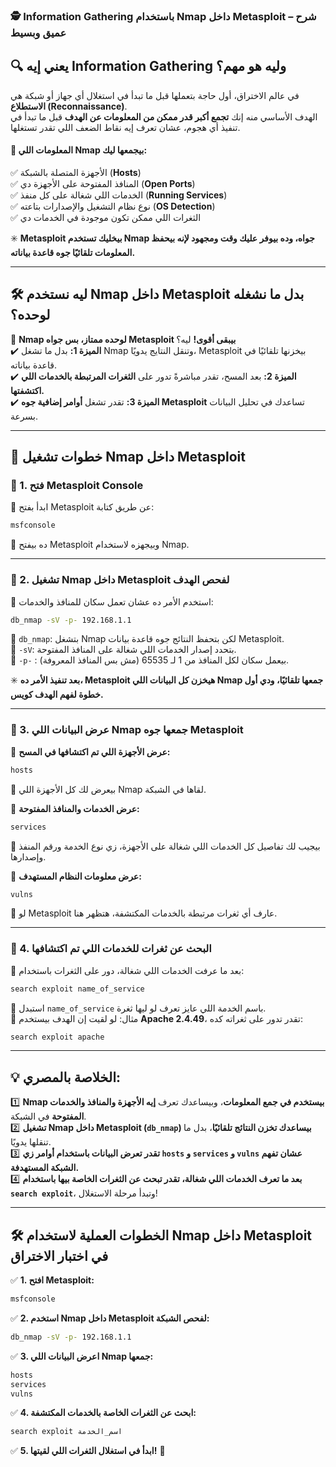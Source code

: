 ### **🕵️ Information Gathering باستخدام Nmap داخل Metasploit – شرح عميق وبسيط**

## **🔍 يعني إيه Information Gathering وليه هو مهم؟**

في عالم الاختراق، أول حاجة بتعملها قبل ما تبدأ في استغلال أي جهاز أو شبكة هي **الاستطلاع (Reconnaissance)**.  
الهدف الأساسي منه إنك **تجمع أكبر قدر ممكن من المعلومات عن الهدف** قبل ما تبدأ في تنفيذ أي هجوم، عشان تعرف إيه نقاط الضعف اللي تقدر تستغلها.

#### **🧐 المعلومات اللي Nmap بيجمعها ليك:**

✅ الأجهزة المتصلة بالشبكة (**Hosts**)  
✅ المنافذ المفتوحة على الأجهزة دي (**Open Ports**)  
✅ الخدمات اللي شغالة على كل منفذ (**Running Services**)  
✅ نوع نظام التشغيل والإصدارات بتاعته (**OS Detection**)  
✅ الثغرات اللي ممكن تكون موجودة في الخدمات دي

✳️ **Metasploit بيخليك تستخدم Nmap جواه، وده بيوفر عليك وقت ومجهود لإنه بيحفظ المعلومات تلقائيًا جوه قاعدة بياناته.**

---

## **🛠️ ليه نستخدم Nmap داخل Metasploit بدل ما نشغله لوحده؟**

📌 **Nmap لوحده ممتاز، بس جواه Metasploit بيبقى أقوى!** ليه؟  
✔️ **الميزة 1:** بدل ما تشغل Nmap وتنقل النتايج يدويًا، Metasploit بيخزنها تلقائيًا في قاعدة بياناته.  
✔️ **الميزة 2:** بعد المسح، تقدر مباشرةً تدور على **الثغرات المرتبطة بالخدمات اللي اكتشفتها.**  
✔️ **الميزة 3:** تقدر تشغل **أوامر إضافية جوه Metasploit** تساعدك في تحليل البيانات بسرعة.

---

## **🎯 خطوات تشغيل Nmap داخل Metasploit**

### **🚀 1. فتح Metasploit Console**

📌 ابدأ بفتح Metasploit عن طريق كتابة:

```bash
msfconsole
```

🔹 ده بيفتح Metasploit وبيجهزه لاستخدام Nmap.

---

### **🚀 2. تشغيل Nmap داخل Metasploit لفحص الهدف**

📌 استخدم الأمر ده عشان تعمل سكان للمنافذ والخدمات:

```bash
db_nmap -sV -p- 192.168.1.1
```

🔹 `db_nmap`: بتشغل Nmap لكن بتحفظ النتائج جوه قاعدة بيانات Metasploit.  
🔹 `-sV`: بتحدد إصدار الخدمات اللي شغالة على المنافذ المفتوحة.  
🔹 `-p-` : بيعمل سكان لكل المنافذ من 1 لـ 65535 (مش بس المنافذ المعروفة).

✳️ **بعد تنفيذ الأمر ده، Metasploit هيخزن كل البيانات اللي Nmap جمعها تلقائيًا، ودي أول خطوة لفهم الهدف كويس.**

---

### **🚀 3. عرض البيانات اللي Nmap جمعها جوه Metasploit**

📌 **عرض الأجهزة اللي تم اكتشافها في المسح:**

```bash
hosts
```

🔹 بيعرض لك كل الأجهزة اللي Nmap لقاها في الشبكة.

📌 **عرض الخدمات والمنافذ المفتوحة:**

```bash
services
```

🔹 بيجيب لك تفاصيل كل الخدمات اللي شغالة على الأجهزة، زي نوع الخدمة ورقم المنفذ وإصدارها.

📌 **عرض معلومات النظام المستهدف:**

```bash
vulns
```

🔹 لو Metasploit عارف أي ثغرات مرتبطة بالخدمات المكتشفة، هتظهر هنا.

---

### **🚀 4. البحث عن ثغرات للخدمات اللي تم اكتشافها**

📌 بعد ما عرفت الخدمات اللي شغالة، دور على الثغرات باستخدام:

```bash
search exploit name_of_service
```

🔹 استبدل `name_of_service` باسم الخدمة اللي عايز تعرف لو ليها ثغرة.  
🔹 مثال: لو لقيت إن الهدف بيستخدم **Apache 2.4.49**، تقدر تدور على ثغراته كده:

```bash
search exploit apache
```

---

## **💡 الخلاصة بالمصري:**

1️⃣ **Nmap بيستخدم في جمع المعلومات**، وبيساعدك تعرف **إيه الأجهزة والمنافذ والخدمات المفتوحة** في الشبكة.  
2️⃣ **تشغيل Nmap داخل Metasploit (`db_nmap`) بيساعدك تخزن النتائج تلقائيًا**، بدل ما تنقلها يدويًا.  
3️⃣ **تقدر تعرض البيانات باستخدام أوامر زي `hosts` و `services` و `vulns` عشان تفهم الشبكة المستهدفة.**  
4️⃣ **بعد ما تعرف الخدمات اللي شغالة، تقدر تبحث عن الثغرات الخاصة بيها باستخدام `search exploit`**، وتبدأ مرحلة الاستغلال!

---

## **🛠️ الخطوات العملية لاستخدام Nmap داخل Metasploit في اختبار الاختراق**

✅ **1. افتح Metasploit:**

```bash
msfconsole
```

✅ **2. استخدم Nmap داخل Metasploit لفحص الشبكة:**

```bash
db_nmap -sV -p- 192.168.1.1
```

✅ **3. اعرض البيانات اللي Nmap جمعها:**

```bash
hosts
services
vulns
```

✅ **4. ابحث عن الثغرات الخاصة بالخدمات المكتشفة:**

```bash
search exploit اسم_الخدمة
```

✅ **5. ابدأ في استغلال الثغرات اللي لقيتها!** 🎯
